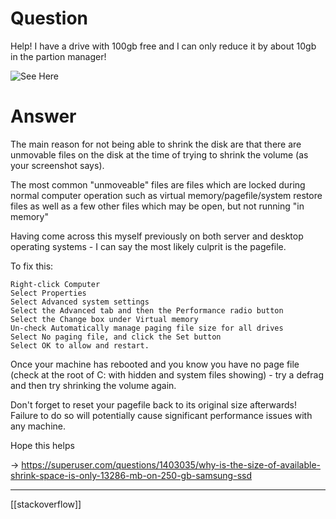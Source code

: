 # Question

Help! I have a drive with 100gb free and I can only reduce it by about 10gb in the partion manager!


![See Here](https://i.stack.imgur.com/tEX4Z.png)

# Answer

The main reason for not being able to shrink the disk are that there are unmovable files on the disk at the time of trying to shrink the volume (as your screenshot says).

The most common "unmoveable" files are files which are locked during normal computer operation such as virtual memory/pagefile/system restore files as well as a few other files which may be open, but not running "in memory"

Having come across this myself previously on both server and desktop operating systems - I can say the most likely culprit is the pagefile.

To fix this:

```
Right-click Computer
Select Properties
Select Advanced system settings
Select the Advanced tab and then the Performance radio button
Select the Change box under Virtual memory
Un-check Automatically manage paging file size for all drives
Select No paging file, and click the Set button
Select OK to allow and restart.
```

Once your machine has rebooted and you know you have no page file (check at the root of C: with hidden and system files showing) - try a defrag and then try shrinking the volume again.

Don't forget to reset your pagefile back to its original size afterwards! Failure to do so will potentially cause significant performance issues with any machine.

Hope this helps

-> https://superuser.com/questions/1403035/why-is-the-size-of-available-shrink-space-is-only-13286-mb-on-250-gb-samsung-ssd

---

[[stackoverflow]]
